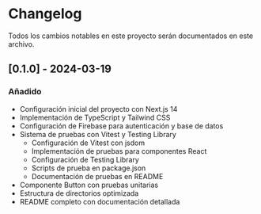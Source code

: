# Changelog

Todos los cambios notables en este proyecto serán documentados en este archivo.

## [0.1.0] - 2024-03-19

### Añadido
- Configuración inicial del proyecto con Next.js 14
- Implementación de TypeScript y Tailwind CSS
- Configuración de Firebase para autenticación y base de datos
- Sistema de pruebas con Vitest y Testing Library
  - Configuración de Vitest con jsdom
  - Implementación de pruebas para componentes React
  - Configuración de Testing Library
  - Scripts de prueba en package.json
  - Documentación de pruebas en README
- Componente Button con pruebas unitarias
- Estructura de directorios optimizada
- README completo con documentación detallada 